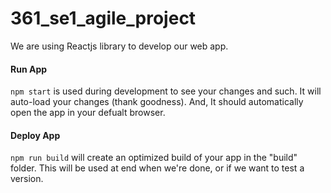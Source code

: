 # 361_se1_agile_project
We are using Reactjs library to develop our web app.

#### Run App 
`npm start` is used during development to see your changes and such. It will auto-load your changes (thank goodness). And, It should automatically open the app in your defualt browser. 


#### Deploy App
`npm run build` will create an optimized build of your app in the "build" folder. This will be used at end when we're done, or if we want to test a version.
